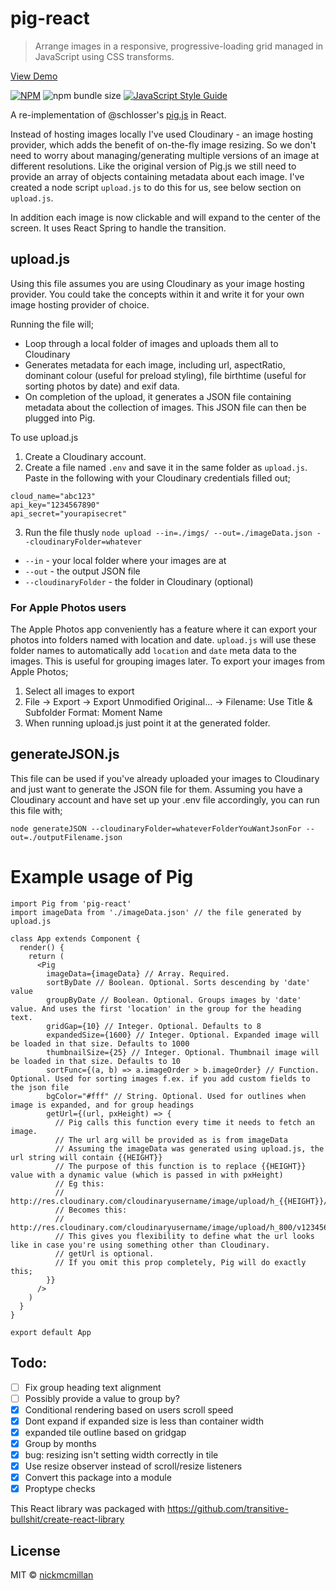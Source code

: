 # pig-react

> Arrange images in a responsive, progressive-loading grid managed in JavaScript using CSS transforms.

[View Demo](https://pigreact.netlify.com/)

[![NPM](https://img.shields.io/npm/v/pig-react.svg?style=flat-square)](https://www.npmjs.com/package/pig-react)
![npm bundle size](https://img.shields.io/bundlephobia/min/pig-react.svg?style=flat-square)
[![JavaScript Style Guide](https://img.shields.io/badge/code_style-standard-brightgreen.svg?style=flat-square)](https://standardjs.com)

A re-implementation of @schlosser's [pig.js](https://github.com/schlosser/pig.js/) in React.

Instead of hosting images locally I've used Cloudinary - an image hosting provider, which adds the benefit of on-the-fly image resizing. So we don't need to worry about managing/generating multiple versions of an image at different resolutions. Like the original version of Pig.js we still need to provide an array of objects containing metadata about each image. I've created a node script `upload.js` to do this for us, see below section on `upload.js`.

In addition each image is now clickable and will expand to the center of the screen. It uses React Spring to handle the transition.


## upload.js
Using this file assumes you are using Cloudinary as your image hosting provider. You could take the concepts within it and write it for your own image hosting provider of choice.

Running the file will;
* Loop through a local folder of images and uploads them all to Cloudinary
* Generates metadata for each image, including url, aspectRatio, dominant colour (useful for preload styling), file birthtime (useful for sorting photos by date) and exif data.
* On completion of the upload, it generates a JSON file containing metadata about the collection of images. This JSON file can then be plugged into Pig.

To use upload.js
1. Create a Cloudinary account. 
1. Create a file named `.env` and save it in the same folder as `upload.js`. Paste in the following with your Cloudinary credentials filled out;
```
cloud_name="abc123"
api_key="1234567890"
api_secret="yourapisecret"
```

3. Run the file thusly `node upload --in=./imgs/ --out=./imageData.json --cloudinaryFolder=whatever`
* `--in` - your local folder where your images are at
* `--out` - the output JSON file
* `--cloudinaryFolder` - the folder in Cloudinary (optional)

### For Apple Photos users
The Apple Photos app conveniently has a feature where it can export your photos into folders named with location and date. `upload.js` will use these folder names to automatically add `location` and `date` meta data to the images. This is useful for grouping images later. To export your images from Apple Photos;
1. Select all images to export
2. File -> Export -> Export Unmodified Original... -> Filename: Use Title & Subfolder Format: Moment Name
3. When running upload.js just point it at the generated folder.

## generateJSON.js
This file can be used if you've already uploaded your images to Cloudinary and just want to generate the JSON file for them.
Assuming you have a Cloudinary account and have set up your .env file accordingly, you can run this file with;

`node generateJSON --cloudinaryFolder=whateverFolderYouWantJsonFor --out=./outputFilename.json`


# Example usage of Pig

```
import Pig from 'pig-react'
import imageData from './imageData.json' // the file generated by upload.js

class App extends Component {
  render() {
    return (
      <Pig
        imageData={imageData} // Array. Required.
        sortByDate // Boolean. Optional. Sorts descending by 'date' value
        groupByDate // Boolean. Optional. Groups images by 'date' value. And uses the first 'location' in the group for the heading text.
        gridGap={10} // Integer. Optional. Defaults to 8
        expandedSize={1600} // Integer. Optional. Expanded image will be loaded in that size. Defaults to 1000
        thumbnailSize={25} // Integer. Optional. Thumbnail image will be loaded in that size. Defaults to 10
        sortFunc={(a, b) => a.imageOrder > b.imageOrder} // Function. Optional. Used for sorting images f.ex. if you add custom fields to the json file
        bgColor="#fff" // String. Optional. Used for outlines when image is expanded, and for group headings
        getUrl={(url, pxHeight) => {
          // Pig calls this function every time it needs to fetch an image.
          // The url arg will be provided as is from imageData
          // Assuming the imageData was generated using upload.js, the url string will contain {{HEIGHT}}
          // The purpose of this function is to replace {{HEIGHT}} value with a dynamic value (which is passed in with pxHeight)
          // Eg this:
          // http://res.cloudinary.com/cloudinaryusername/image/upload/h_{{HEIGHT}}/v12345678/cloudinaryfolder/image.jpg
          // Becomes this:
          // http://res.cloudinary.com/cloudinaryusername/image/upload/h_800/v12345678/cloudinaryfolder/image.jpg
          // This gives you flexibility to define what the url looks like in case you're using something other than Cloudinary.
          // getUrl is optional.
          // If you omit this prop completely, Pig will do exactly this;
        }}
      />
    )
  }
}

export default App
```


## Todo: 
- [ ] Fix group heading text alignment
- [ ] Possibly provide a value to group by?
- [x] Conditional rendering based on users scroll speed
- [x] Dont expand if expanded size is less than container width
- [x] expanded tile outline based on gridgap
- [x] Group by months
- [x] bug: resizing isn't setting width correctly in tile
- [x] Use resize observer instead of scroll/resize listeners
- [x] Convert this package into a module
- [x] Proptype checks

This React library was packaged with https://github.com/transitive-bullshit/create-react-library

## License

MIT © [nickmcmillan](https://github.com/nickmcmillan)
